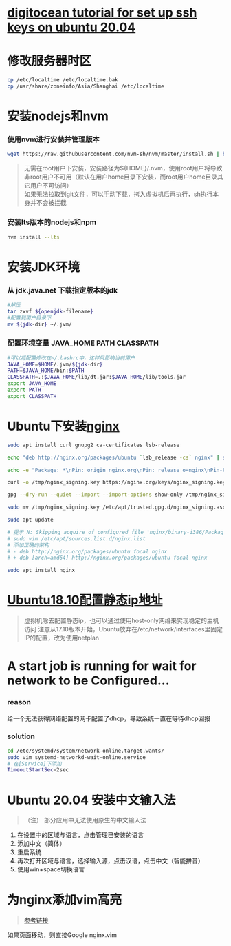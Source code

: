 # [digitocean tutorial for set up ssh keys on ubuntu 20.04](https://www.digitalocean.com/community/tutorials/how-to-set-up-ssh-keys-on-ubuntu-20-04)

# 修改服务器时区
```sh
cp /etc/localtime /etc/localtime.bak
cp /usr/share/zoneinfo/Asia/Shanghai /etc/localtime
```
# 安装nodejs和nvm
### 使用nvm进行安装并管理版本
```sh
wget https://raw.githubusercontent.com/nvm-sh/nvm/master/install.sh | bash
```  
> 无需在root用户下安装，安装路径为${HOME}/.nvm，使用root用户将导致非root用户不可用（默认在用户home目录下安装，而root用户home目录其它用户不可访问）  
> 如果无法拉取到git文件，可以手动下载，拷入虚拟机后再执行，sh执行本身并不会被拦截
### 安装lts版本的nodejs和npm
```sh
nvm install --lts
```

# 安装JDK环境
### 从 jdk.java.net 下载指定版本的jdk
```sh
#解压
tar zxvf ${openjdk-filename}
#配置到用户目录下
mv ${jdk-dir} ~/.jvm/ 
```
### 配置环境变量 JAVA_HOME PATH CLASSPATH
```sh
#可以将配置修改在~/.bashrc中，这样只影响当前用户
JAVA_HOME=$HOME/.jvm/${jdk-dir}
PATH=$JAVA_HOME/bin:$PATH
CLASSPATH=.:$JAVA_HOME/lib/dt.jar:$JAVA_HOME/lib/tools.jar
export JAVA_HOME
export PATH
export CLASSPATH
```

# Ubuntu下安装[nginx]
[nginx]:https://nginx.org/en/linux_packages.html#Ubuntu
```sh
sudo apt install curl gnupg2 ca-certificates lsb-release

echo "deb http://nginx.org/packages/ubuntu `lsb_release -cs` nginx" | sudo tee /etc/apt/sources.list.d/nginx.list

echo -e "Package: *\nPin: origin nginx.org\nPin: release o=nginx\nPin-Priority: 900\n" | sudo tee /etc/apt/preferences.d/99nginx

curl -o /tmp/nginx_signing.key https://nginx.org/keys/nginx_signing.key

gpg --dry-run --quiet --import --import-options show-only /tmp/nginx_signing.key

sudo mv /tmp/nginx_signing.key /etc/apt/trusted.gpg.d/nginx_signing.asc

sudo apt update

# 提示 N: Skipping acquire of configured file 'nginx/binary-i386/Packages' as repository 'http://nginx.org/packages/ubuntu focal InRelease' doesn't support architecture 'i386'
# sudo vim /etc/apt/sources.list.d/nginx.list
# 添加正确的架构
# - deb http://nginx.org/packages/ubuntu focal nginx
# + deb [arch=amd64] http://nginx.org/packages/ubuntu focal nginx

sudo apt install nginx
```

# [Ubuntu18.10配置静态ip地址](https://linuxconfig.org/how-to-configure-static-ip-address-on-ubuntu-18-10-cosmic-cuttlefish-linux)
> 虚拟机除去配置静态ip，也可以通过使用host-only网络来实现稳定的主机访问
> 注意从17.10版本开始，Ubuntu放弃在/etc/network/interfaces里固定IP的配置，改为使用netplan

# A start job is running for wait for network to be Configured...
### reason
给一个无法获得网络配置的网卡配置了dhcp，导致系统一直在等待dhcp回报
### solution
```sh
cd /etc/systemd/system/network-online.target.wants/
sudo vim systemd-networkd-wait-online.service
# 在[Service]下添加
TimeoutStartSec=2sec
```

# Ubuntu 20.04 安装中文输入法
>（注） 部分应用中无法使用原生的中文输入法
1. 在设置中的区域与语言，点击管理已安装的语言
2. 添加中文（简体）
3. 重启系统
4. 再次打开区域与语言，选择输入源，点击汉语，点击中文（智能拼音）
5. 使用win+space切换语言

# 为nginx添加vim高亮
>[参考链接](https://www.vim.org/scripts/script.php?script_id=1886)  

如果页面移动，则直接Google nginx.vim